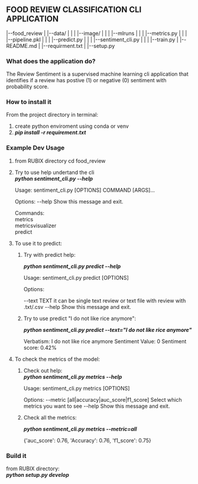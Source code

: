 FOOD REVIEW CLASSIFICATION CLI APPLICATION
---
 |--food_review
 |    |--data/
 |    |
 |    |--image/
 |    |
 |    |--mlruns
 |    |
 |    |--metrics.py
 |    |
 |    |--pipeline.pkl
 |    |
 |    |--predict.py
 |    |
 |    |--sentiment_cli.py
 |    |
 |    |--train.py
 |
 |--README.md
 |
 |--requirment.txt
 |
 |--setup.py




### What does the application do?
The Review Sentiment is a supervised machine learning cli application that identifies if a review has postive (1) or negative (0) sentiment with probability score.

### How to install it
From the project directory in terminal:  
1. create python enviroment using conda or venv
2. ***pip install -r requirement.txt***

### Example Dev Usage
1. from RUBIX directory cd food_review
2. Try to use help undertand the cli  
   ***python sentiment_cli.py --help***
   
   Usage: sentiment_cli.py [OPTIONS] COMMAND [ARGS]...

   Options:
      --help  Show this message and exit.

   Commands:  
     metrics  
     metricsvisualizer  
     predict  
     
3. To use it to predict: 
    1. Try with predict help:  
    
        ***python sentiment_cli.py  predict --help***
        
        Usage: sentiment_cli.py predict [OPTIONS]

       Options:
       
       --text TEXT  it can be single text review or text file with review with
               .txt/.csv
       --help       Show this message and exit.
       
    2.  Try to use predict "I do not like rice anymore":  
    
          ***python sentiment_cli.py predict --text="I do not like rice anymore"***
          
          Verbatism: I do not like rice anymore
          Sentiment Value: 0
          Sentiment score: 0.42%
          
4. To check the metrics of the model:
   1. Check out help:  
      ***python sentiment_cli.py metrics --help***
      
      Usage: sentiment_cli.py metrics [OPTIONS]

       Options:
         --metric [all|accuracy|auc_score|f1_score]
                                  Select which metrics you want to see
         --help                          Show this message and exit.
   2. Check all the metrics: 
   
       ***python sentiment_cli.py metrics --metric=all***
       
       {'auc_score': 0.76, 'Accuracy': 0.76, 'f1_score': 0.75}

### Build it
from RUBIX directory:  
    ***python setup.py develop***
